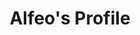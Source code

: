 ---
title: Alfeo's Profile
full_name: Alfeo Raymond
layout: fellow
img: https://media.licdn.com/dms/image/C4E03AQGhpFb-rYyWBQ/profile-displayphoto-shrink_400_400/0/1647328748084?e=1683763200&v=beta&t=YZ15pT44Z3RNw3gVwas8NnyvstXYND5WFn5JIXnbWkI
location: Dar es salaam, Tanzania
email: Ngelime07@gmail.com
linkedin: https://www.linkedin.com/in/pheogrammer
twitter: https://twitter.com/pheogrammer
github: https://github.com/Pheogrammer
description: Story Telling, Music
university: College of Business Education (CBE)
interests: SOftware Engineering, Teaching,
favorite_programming_language: Python, Javascript, Ruby, PHP
---